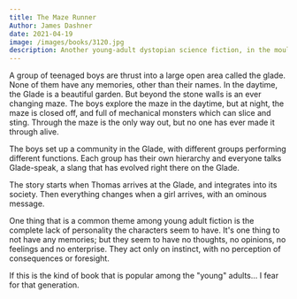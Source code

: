 ```yaml
---
title: The Maze Runner
Author: James Dashner
date: 2021-04-19
image: /images/books/3120.jpg
description: Another young-adult dystopian science fiction, in the mould of The Hunger Games
---
```


A group of teenaged boys are thrust into a large open area called the glade. None of them have any memories, other than their names. In the daytime, the Glade is a beautiful garden. But beyond the stone walls is an ever changing maze. The boys explore the maze in the daytime, but at night, the maze is closed off, and full of mechanical monsters which can slice and sting. Through the maze is the only way out, but no one has ever made it through alive.

The boys set up a community in the Glade, with different groups performing different functions. Each group has their own hierarchy and everyone talks Glade-speak, a slang that has evolved right there on the Glade.

The story starts when Thomas arrives at the Glade, and integrates into its society. Then everything changes when a girl arrives, with an ominous message.

One thing that is a common theme among young adult fiction is the complete lack of personality the characters seem to have. It's one thing to not have any memories; but they seem to have no thoughts, no opinions, no feelings and no enterprise. They act only on instinct, with no perception of consequences or foresight.

If this is the kind of book that is popular among the "young" adults... I fear for that generation.
